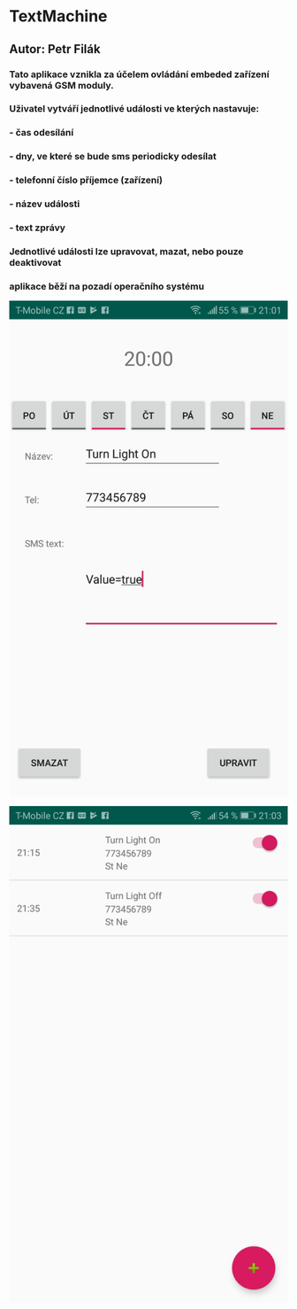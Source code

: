 # TextMachine
## Autor: Petr Filák
### Tato aplikace vznikla za účelem ovládání embeded zařízení vybavená GSM moduly.
### Uživatel vytváří jednotlivé události ve kterých nastavuje:
###                 - čas odesílání
###                 - dny, ve které se bude sms periodicky odesílat
###                 - telefonní číslo příjemce (zařízení)
###                 - název události
###                 - text zprávy
### Jednotlivé události lze upravovat, mazat, nebo pouze deaktivovat 
### aplikace běží na pozadí operačního systému

![drawing](screen1.jpg)

![drawing](screen2.jpg)
